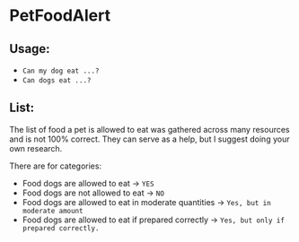 # PetFoodAlert

## Usage:
* `Can my dog eat ...?`
* `Can dogs eat ...?`

## List:
The list of food a pet is allowed to eat was gathered across many
resources and is not 100% correct. They can serve as a help,
but I suggest doing your own research.

There are for categories:
* Food dogs are allowed to eat -> `YES`
* Food dogs are not allowed to eat -> `NO`
* Food dogs are allowed to eat in moderate quantities -> `Yes, but in moderate amount`
* Food dogs are allowed to eat if prepared correctly -> `Yes, but only if prepared correctly.`
